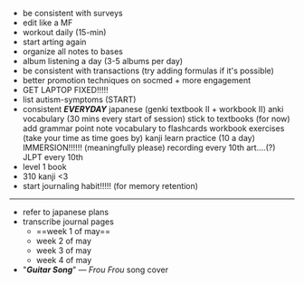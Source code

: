 - be consistent with surveys
- edit like a MF
- workout daily (15-min)
- start arting again
- organize all notes to bases
- album listening a day (3-5 albums per day)
- be consistent with transactions (try adding formulas if it's possible)
- better promotion techniques on socmed + more engagement
- GET LAPTOP FIXED!!!!!
- list autism-symptoms (START)
- consistent ***EVERYDAY*** japanese (genki textbook II + workbook II)
	anki vocabulary (30 mins every start of session)
	stick to textbooks (for now)
		add grammar point note 
		vocabulary to flashcards
	workbook exercises (take your time as time goes by)
	kanji learn
		practice (10 a day)
	IMMERSION!!!!!! (meaningfully please)
	recording every 10th 
	art....(?)
	JLPT every 10th
- level 1 book
- 310 kanji <3
- start journaling habit!!!!! (for memory retention)
---
- refer to japanese plans
- transcribe journal pages
	- ==week 1 of may==
	- week 2 of may
	- week 3 of may
	- week 4 of may
- "***Guitar Song***" — *Frou Frou* song cover